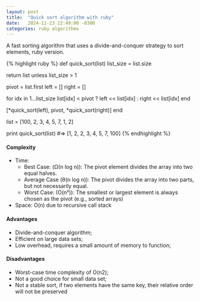 ```yaml
---
layout: post
title:  "Quick sort algorithm with ruby"
date:   2024-11-23 22:49:00 -0300
categories: ruby algorithms
---
```


A fast sorting algorithm that uses a divide-and-conquer strategy to sort elements, ruby version.

{% highlight ruby %}
def quick_sort(list)
  list_size = list.size

  return list unless list_size > 1

  pivot = list.first
  left = []
  right = []

  for idx in 1...list_size
    list[idx] < pivot ? left << list[idx] : right << list[idx]
  end

  [*quick_sort(left), pivot, *quick_sort(right)]
end

list = [100, 2, 3, 4, 5, 7, 1, 2]

print quick_sort(list)
#=> [1, 2, 2, 3, 4, 5, 7, 100]
{% endhighlight %}

#### Complexity
- Time:
  - Best Case: (Ω(n log n)): The pivot element divides the array into two equal halves.
  - Average Case (θ(n log n)): The pivot divides the array into two parts, but not necessarily equal.
  - Worst Case: (O(n²)): The smallest or largest element is always chosen as the pivot (e.g., sorted arrays)
- Space: O(n) due to recursive call stack

#### Advantages
- Divide-and-conquer algorithm;
- Efficient on large data sets;
- Low overhead, requires a small amount of memory to function;

#### Disadvantages
- Worst-case time complexity of O(n2);
- Not a good choice for small data set;
- Not a stable sort, if two elements have the same key, their relative order will not be preserved
